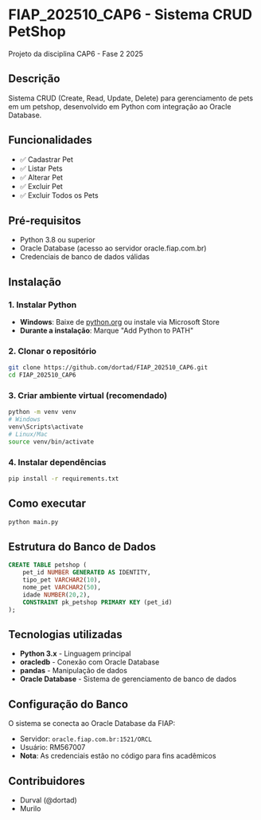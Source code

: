 # FIAP_202510_CAP6 - Sistema CRUD PetShop

Projeto da disciplina CAP6 - Fase 2 2025

## Descrição

Sistema CRUD (Create, Read, Update, Delete) para gerenciamento de pets em um petshop, desenvolvido em Python com integração ao Oracle Database.

## Funcionalidades
- ✅ Cadastrar Pet
- ✅ Listar Pets
- ✅ Alterar Pet
- ✅ Excluir Pet
- ✅ Excluir Todos os Pets

## Pré-requisitos
- Python 3.8 ou superior
- Oracle Database (acesso ao servidor oracle.fiap.com.br)
- Credenciais de banco de dados válidas

## Instalação

### 1. Instalar Python
- **Windows**: Baixe de [python.org](https://www.python.org/downloads/) ou instale via Microsoft Store
- **Durante a instalação**: Marque "Add Python to PATH"

### 2. Clonar o repositório
```bash
git clone https://github.com/dortad/FIAP_202510_CAP6.git
cd FIAP_202510_CAP6
```

### 3. Criar ambiente virtual (recomendado)
```bash
python -m venv venv
# Windows
venv\Scripts\activate
# Linux/Mac
source venv/bin/activate
```

### 4. Instalar dependências
```bash
pip install -r requirements.txt
```

## Como executar
```bash
python main.py
```

## Estrutura do Banco de Dados
```sql
CREATE TABLE petshop (
    pet_id NUMBER GENERATED AS IDENTITY,
    tipo_pet VARCHAR2(10),
    nome_pet VARCHAR2(50),
    idade NUMBER(20,2),
    CONSTRAINT pk_petshop PRIMARY KEY (pet_id)
);
```

## Tecnologias utilizadas
- **Python 3.x** - Linguagem principal
- **oracledb** - Conexão com Oracle Database  
- **pandas** - Manipulação de dados
- **Oracle Database** - Sistema de gerenciamento de banco de dados

## Configuração do Banco
O sistema se conecta ao Oracle Database da FIAP:
- Servidor: `oracle.fiap.com.br:1521/ORCL`
- Usuário: RM567007
- **Nota**: As credenciais estão no código para fins acadêmicos

## Contribuidores
- Durval (@dortad)
- Murilo
